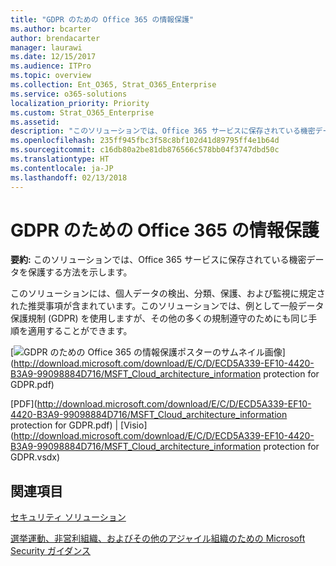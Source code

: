```yaml
---
title: "GDPR のための Office 365 の情報保護"
ms.author: bcarter
author: brendacarter
manager: laurawi
ms.date: 12/15/2017
ms.audience: ITPro
ms.topic: overview
ms.collection: Ent_O365, Strat_O365_Enterprise
ms.service: o365-solutions
localization_priority: Priority
ms.custom: Strat_O365_Enterprise
ms.assetid: 
description: "このソリューションでは、Office 365 サービスに保存されている機密データを保護する方法を示します。"
ms.openlocfilehash: 235ff945fbc3f58c8bf102d41d89795ff4e1b64d
ms.sourcegitcommit: c16db80a2be81db876566c578bb04f3747dbd50c
ms.translationtype: HT
ms.contentlocale: ja-JP
ms.lasthandoff: 02/13/2018
---
```

# <a name="office-365-information-protection-for-gdpr"></a>GDPR のための Office 365 の情報保護

 **要約:** このソリューションでは、Office 365 サービスに保存されている機密データを保護する方法を示します。
  
このソリューションには、個人データの検出、分類、保護、および監視に規定された推奨事項が含まれています。このソリューションでは、例として一般データ保護規制 (GDPR) を使用しますが、その他の多くの規制遵守のためにも同じ手順を適用することができます。

[![GDPR のための Office 365 の情報保護ポスターのサムネイル画像](images/InfoProtectGDPR_Poster/o365infoprotectforgdpr_thumb.png)](http://download.microsoft.com/download/E/C/D/ECD5A339-EF10-4420-B3A9-99098884D716/MSFT_Cloud_architecture_information protection for GDPR.pdf)
  
[PDF](http://download.microsoft.com/download/E/C/D/ECD5A339-EF10-4420-B3A9-99098884D716/MSFT_Cloud_architecture_information protection for GDPR.pdf)  | [Visio](http://download.microsoft.com/download/E/C/D/ECD5A339-EF10-4420-B3A9-99098884D716/MSFT_Cloud_architecture_information protection for GDPR.vsdx)
  

## <a name="see-also"></a>関連項目

[セキュリティ ソリューション](security-solutions.md)
  
[選挙運動、非営利組織、およびその他のアジャイル組織のための Microsoft Security ガイダンス](microsoft-security-guidance-for-political-campaigns-nonprofits-and-other-agile-o.md)





